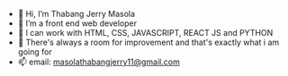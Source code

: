 - 👋 Hi, I’m Thabang Jerry Masola
- 👀 I’m a front end web developer 
- 🌱 I can work with HTML, CSS, JAVASCRIPT, REACT JS and PYTHON
- 💞️ There's always a room for improvement and that's exactly what i am going for
- 📫 email: masolathabangjerry11@gmail.com
